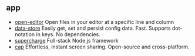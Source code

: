 ## app

- [open-editor](https://github.com/sindresorhus/open-editor) Open files in your editor at a specific line and column
- [data-store](https://github.com/jonschlinkert/data-store) Easily get, set and persist config data. Fast. Supports dot-notation in keys. No dependencies.
- [supercharge](https://github.com/supercharge/supercharge) Full-stack Node.js framework
- [cap](https://github.com/CapSoftware/Cap) Effortless, instant screen sharing. Open-source and cross-platform.